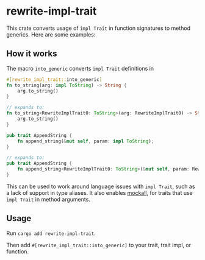 # rewrite-impl-trait
This crate converts usage of `impl Trait` in function signatures to method generics.  Here are some examples:

## How it works
The macro `into_generic` converts `impl Trait` definitions in 
```rust
#[rewrite_impl_trait::into_generic]
fn to_string(arg: impl ToString) -> String {
    arg.to_string()
}

// expands to:
fn to_string<RewriteImplTrait0: ToString>(arg: RewriteImplTrait0) -> String {
    arg.to_string()
}
```

```rust
pub trait AppendString {
    fn append_string(&mut self, param: impl ToString);
}

// expands to:
pub trait AppendString {
    fn append_string<RewriteImplTrait0: ToString>(&mut self, param: RewriteImplTrait0);
}
```

This can be used to work around language issues with `impl Trait`, such as a lack of support in type aliases.
It also enables [mockall](https://crates.io/crates/mockall), for traits that use `impl Trait` in method arguments.

## Usage
Run `cargo add rewrite-impl-trait`.

Then add `#[rewrite_impl_trait::into_generic]` to your trait, trait impl, or function.